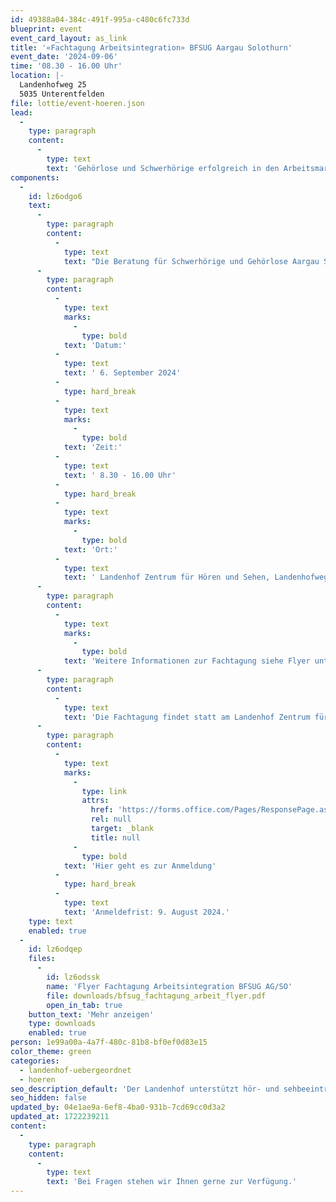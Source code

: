```yaml
---
id: 49388a04-384c-491f-995a-c480c6fc733d
blueprint: event
event_card_layout: as_link
title: '«Fachtagung Arbeitsintegration» BFSUG Aargau Solothurn'
event_date: '2024-09-06'
time: '08.30 - 16.00 Uhr'
location: |-
  Landenhofweg 25
  5035 Unterentfelden
file: lottie/event-hoeren.json
lead:
  -
    type: paragraph
    content:
      -
        type: text
        text: 'Gehörlose und Schwerhörige erfolgreich in den Arbeitsmarkt integrieren. Tagung für Fachpersonen Arbeitsintegration.'
components:
  -
    id: lz6odgo6
    text:
      -
        type: paragraph
        content:
          -
            type: text
            text: "Die Beratung für Schwerhörige und Gehörlose Aargau Solothurn organisiert eine Fachtagung zur erfolgreichen Integration von Schwerhörigen und Gehörlosen in den Arbeitsmarkt. Die Fachtagung richtet sich an alle Fachpersonen im Bereich Arbeitsintegration, wie bspw. RAV- und IV-Beratende.\_"
      -
        type: paragraph
        content:
          -
            type: text
            marks:
              -
                type: bold
            text: 'Datum:'
          -
            type: text
            text: ' 6. September 2024'
          -
            type: hard_break
          -
            type: text
            marks:
              -
                type: bold
            text: 'Zeit:'
          -
            type: text
            text: ' 8.30 - 16.00 Uhr'
          -
            type: hard_break
          -
            type: text
            marks:
              -
                type: bold
            text: 'Ort:'
          -
            type: text
            text: ' Landenhof Zentrum für Hören und Sehen, Landenhofweg 25, 5035 Unterentfelden'
      -
        type: paragraph
        content:
          -
            type: text
            marks:
              -
                type: bold
            text: 'Weitere Informationen zur Fachtagung siehe Flyer unten.'
      -
        type: paragraph
        content:
          -
            type: text
            text: 'Die Fachtagung findet statt am Landenhof Zentrum für Hören und Sehen, Landenhofweg 25, 5035 Unterentfelden.'
      -
        type: paragraph
        content:
          -
            type: text
            marks:
              -
                type: link
                attrs:
                  href: 'https://forms.office.com/Pages/ResponsePage.aspx?id=l97fs-boo0e1FXT_eivJOB1ow2BmfwpCoXoU_peIYLNUNjBZTkVWMkpGM1k4U04xRUpPS0lUMVQ4Ry4u'
                  rel: null
                  target: _blank
                  title: null
              -
                type: bold
            text: 'Hier geht es zur Anmeldung'
          -
            type: hard_break
          -
            type: text
            text: 'Anmeldefrist: 9. August 2024.'
    type: text
    enabled: true
  -
    id: lz6odqep
    files:
      -
        id: lz6odssk
        name: 'Flyer Fachtagung Arbeitsintegration BFSUG AG/SO'
        file: downloads/bfsug_fachtagung_arbeit_flyer.pdf
        open_in_tab: true
    button_text: 'Mehr anzeigen'
    type: downloads
    enabled: true
person: 1e99a00a-4a7f-480c-81b8-bf0ef0d83e15
color_theme: green
categories:
  - landenhof-uebergeordnet
  - hoeren
seo_description_default: 'Der Landenhof unterstützt hör- und sehbeeinträchtigte Kinder & Jugendliche in ihrem selbstbestimmten Leben durch Förderung ihrer Fähigkeiten & Entwicklung'
seo_hidden: false
updated_by: 04e1ae9a-6ef8-4ba0-931b-7cd69cc0d3a2
updated_at: 1722239211
content:
  -
    type: paragraph
    content:
      -
        type: text
        text: 'Bei Fragen stehen wir Ihnen gerne zur Verfügung.'
---
```

